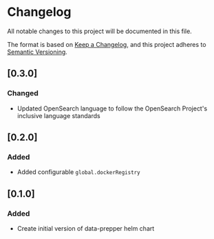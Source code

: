 # Changelog
All notable changes to this project will be documented in this file.

The format is based on [Keep a Changelog](https://keepachangelog.com/en/1.1.0/),
and this project adheres to [Semantic Versioning](https://semver.org/spec/v2.0.0.html).

## [0.3.0]
### Changed
- Updated OpenSearch language to follow the OpenSearch Project's inclusive language standards

## [0.2.0]
### Added
- Added configurable `global.dockerRegistry`

## [0.1.0]
### Added
- Create initial version of data-prepper helm chart
